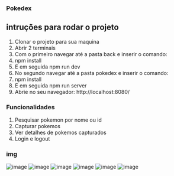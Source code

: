 ### Pokedex
## intruções para rodar o projeto

1. Clonar o projeto para sua maquina
2. Abrir 2 terminais
3. Com o primeiro navegar até a pasta back e inserir o comando:
4. npm install
5. E em seguida npm run dev
6. No segundo navegar até a pasta pokedex e inserir o comando: 
4. npm install
8. E em seguida npm run server
9. Abrie no seu navegador: http://localhost:8080/

### Funcionalidades

1. Pesquisar pokemon por nome ou id
2. Capturar pokemos
3. Ver detalhes de pokemos capturados
4. Login e logout

### img

![image](https://user-images.githubusercontent.com/77745607/122607018-49db4500-d050-11eb-9fae-7c931f865c1a.png)
![image](https://user-images.githubusercontent.com/77745607/122607038-4fd12600-d050-11eb-93ff-0c4139920427.png)
![image](https://user-images.githubusercontent.com/77745607/122607084-611a3280-d050-11eb-9d63-8d22ac8a7713.png)
![image](https://user-images.githubusercontent.com/77745607/122607093-67101380-d050-11eb-94d3-41393f37c537.png)
![image](https://user-images.githubusercontent.com/77745607/122607119-74c59900-d050-11eb-9eb7-82f442a8f1b9.png)
![image](https://user-images.githubusercontent.com/77745607/122607138-7db66a80-d050-11eb-8eba-e6f3cfa8fde6.png)

